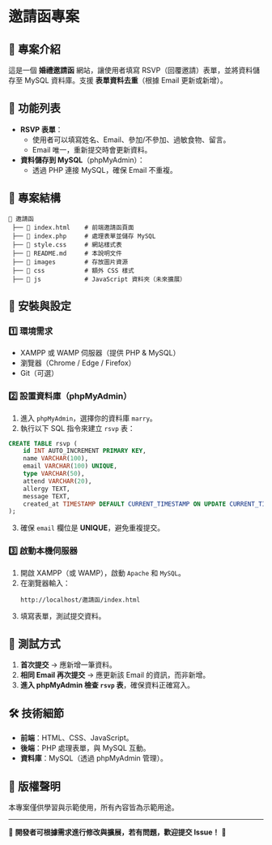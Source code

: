 # 邀請函專案

## 📌 專案介紹
這是一個 **婚禮邀請函** 網站，讓使用者填寫 RSVP（回覆邀請）表單，並將資料儲存至 MySQL 資料庫。支援 **表單資料去重**（根據 Email 更新或新增）。

## 🚀 功能列表
- **RSVP 表單**：
  - 使用者可以填寫姓名、Email、參加/不參加、過敏食物、留言。
  - Email 唯一，重新提交時會更新資料。
- **資料儲存到 MySQL**（phpMyAdmin）：
  - 透過 PHP 連接 MySQL，確保 Email 不重複。

## 📁 專案結構
```
📂 邀請函
 ├── 📄 index.html    # 前端邀請函頁面
 ├── 📄 index.php     # 處理表單並儲存 MySQL
 ├── 📄 style.css     # 網站樣式表
 ├── 📄 README.md     # 本說明文件
 ├── 📂 images        # 存放圖片資源
 ├── 📂 css           # 額外 CSS 樣式
 ├── 📂 js            # JavaScript 資料夾（未來擴展）
```

## 🔧 安裝與設定
### **1️⃣ 環境需求**
- XAMPP 或 WAMP 伺服器（提供 PHP & MySQL）
- 瀏覽器（Chrome / Edge / Firefox）
- Git（可選）

### **2️⃣ 設置資料庫（phpMyAdmin）**
1. 進入 `phpMyAdmin`，選擇你的資料庫 `marry`。
2. 執行以下 SQL 指令來建立 `rsvp` 表：
```sql
CREATE TABLE rsvp (
    id INT AUTO_INCREMENT PRIMARY KEY,
    name VARCHAR(100),
    email VARCHAR(100) UNIQUE,
    type VARCHAR(50),
    attend VARCHAR(20),
    allergy TEXT,
    message TEXT,
    created_at TIMESTAMP DEFAULT CURRENT_TIMESTAMP ON UPDATE CURRENT_TIMESTAMP
);
```
3. 確保 `email` 欄位是 **UNIQUE**，避免重複提交。

### **3️⃣ 啟動本機伺服器**
1. 開啟 XAMPP（或 WAMP），啟動 `Apache` 和 `MySQL`。
2. 在瀏覽器輸入：
   ```
   http://localhost/邀請函/index.html
   ```
3. 填寫表單，測試提交資料。

## 🎯 測試方式
1. **首次提交** → 應新增一筆資料。
2. **相同 Email 再次提交** → 應更新該 Email 的資訊，而非新增。
3. **進入 phpMyAdmin 檢查 `rsvp` 表**，確保資料正確寫入。

## 🛠️ 技術細節
- **前端**：HTML、CSS、JavaScript。
- **後端**：PHP 處理表單，與 MySQL 互動。
- **資料庫**：MySQL（透過 phpMyAdmin 管理）。

## 📜 版權聲明
本專案僅供學習與示範使用，所有內容皆為示範用途。

---

📌 **開發者可根據需求進行修改與擴展，若有問題，歡迎提交 Issue！** 🎉

